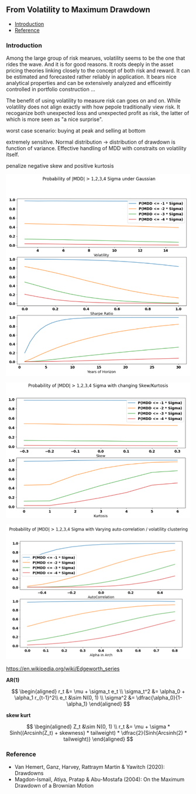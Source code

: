 #

## From Volatility to Maximum Drawdown


- [Introduction](#introduction)
- [Reference](#ref)

### Introduction <a name="introduction"></a>

Among the large group of risk mearues, volatility seems to be the one that rides the wave. And it is for good reasons. It roots deeply in the asset pricing theories linking closely to the concept of both risk and reward. It can be estimated and forecasted rather reliably in application. It bears nice analytical properties and can be extensively analyzed and efficeintly controlled in portfolio construction ...

The benefit of using volatility to measure risk can goes on and on. While volatility does not align exactly with how pepole traditionally view risk. It recoganize both unexpected loss and unexpected profit as risk, the latter of which is more seen as "a nice surprise". 






worst case scenario: buying at peak and selling at bottom

extremely sensitive. Normal distribution -> distribution of drawdown is function of variance. Effective handling of MDD with constraits on volatility itself. 

penalize negative skew and positive kurtosis




![Gaussian](https://raw.githubusercontent.com/SkyBlueRW/SkyBlueRW.github.io/main/_posts/asset/mdd_gaussian.png)


![Moment](https://raw.githubusercontent.com/SkyBlueRW/SkyBlueRW.github.io/main/_posts/asset/mdd_moment.png)


![Auto](https://raw.githubusercontent.com/SkyBlueRW/SkyBlueRW.github.io/main/_posts/asset/mdd_tsc.png)

https://en.wikipedia.org/wiki/Edgeworth_series

**AR(1)**

$$
\begin{aligned}
r_t &= \mu + \sigma_t e_t \\
\sigma_t^2 &= \alpha_0 + \alpha_1 r_{t-1}^2\\
e_t &\sim N(0, 1) \\
\sigma^2 &= \dfrac{\alpha_0}{1-\alpha_1}
\end{aligned}
$$


**skew kurt**

$$
\begin{aligned}
Z_t &\sim N(0, 1) \\
r_t &= \mu + \sigma * Sinh((Arcsinh(Z_t) + skewness) * tailweight) * \dfrac{2}{Sinh(Arcsinh(2) * tailweight)}
\end{aligned}
$$


### Reference <a name="ref"></a>

- Van Hemert, Ganz, Harvey, Rattraym Martin & Yawitch (2020): Drawdowns
- Magdon-Ismail, Atiya, Pratap & Abu-Mostafa (2004): On the Maximum Drawdown of a Brownian Motion
  
